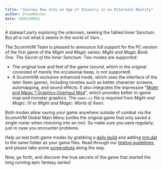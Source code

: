 ```yaml
---
title: "Journey Now Into an Age of Chivalry in an Alternate Reality"
author: DreamMaster
date: 1686198941
---
```


A stalwart party exploring the unknown, seeking the fabled Inner Sanctum. But all is not what it seems in the world of Varn...

The ScummVM Team is pleased to announce full support for the PC version of the first game of the *Might and Magic* series: *Might and Magic Book One: The Secret of the Inner Sanctum*. Two modes are supported:

* The original look and feel of the game (sound, which in the original consisted of merely the occasional beep, is not supported)
* A ScummVM-exclusive enhanced mode, which uses the interface of the later Xeen games, including niceties such as better character screens, automapping, and sound effects. It also integrates the impressive "[Might and Magic 1 Graphics Overhaul Mod](https://www.dungeoncrawlers.org/post/might-magic-1-graphics-overhaul-mod/)", which provides better in-game map and monster graphics. The `xeen.cc` file is required from *Might and Magic: IV* or *Might and Magic: World of Xeen*.

Both modes allow saving your game anywhere outside of combat via the ScummVM Global Main Menu (unlike the original game that only saved a single roster when checking into an inn). So make sure you save regularly, just in case you encounter problems.

Help us test both game modes by grabbing a [daily build](/downloads/#daily) and adding [mm.dat](https://github.com/scummvm/scummvm/blob/master/dists/engine-data/mm.dat) to the same folder as your game files. Read through our [testing guidelines](https://wiki.scummvm.org/index.php/Release_Testing#Testing_Guidelines), and please take some [screenshots](https://wiki.scummvm.org/index.php/Screenshots) along the way.

Now, go forth, and discover the true secrets of the game that started the long running epic fantasy series!
